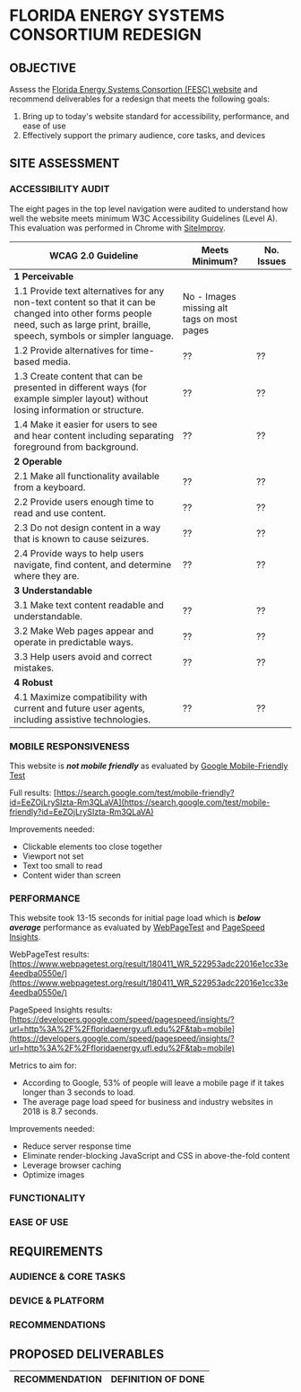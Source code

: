 # FLORIDA ENERGY SYSTEMS CONSORTIUM REDESIGN

## OBJECTIVE
Assess the [Florida Energy Systems Consortion (FESC) website](http://floridaenergy.ufl.edu/) and recommend deliverables for a redesign that meets the following goals:
1. Bring up to today's website standard for accessibility, performance, and ease of use
2. Effectively support the primary audience, core tasks, and devices

## SITE ASSESSMENT

### ACCESSIBILITY AUDIT

The eight pages in the top level navigation were audited to understand how well the website meets minimum W3C Accessibility Guidelines (Level A). This evaluation was performed in Chrome with [SiteImprov](https://siteimprove.com/).

WCAG 2.0 Guideline  |  Meets Minimum?  | No. Issues
--- | --- | ---		
**1 Perceivable**  |   |  
1.1 Provide text alternatives for any non-text content so that it can be changed into other forms people need, such as large print, braille, speech, symbols or simpler language.  |  No - Images missing alt tags on most pages
1.2 Provide alternatives for time-based media.  |  ??  |  ??  
1.3 Create content that can be presented in different ways (for example simpler layout) without losing information or structure.  |  ??  |  ??
1.4 Make it easier for users to see and hear content including separating foreground from background. |  ??  |  ??
**2 Operable**  |   |  
2.1 Make all functionality available from a keyboard.  |  ??  |  ??
2.2 Provide users enough time to read and use content.  |  ??  |  ??
2.3 Do not design content in a way that is known to cause seizures.  |  ??  |  ??
2.4 Provide ways to help users navigate, find content, and determine where they are.  |  ??  |  ??
**3 Understandable**  |   |  
3.1 Make text content readable and understandable.  |  ??  |  ??
3.2 Make Web pages appear and operate in predictable ways.  |  ??  |  ??
3.3 Help users avoid and correct mistakes.  |  ??  |  ??
**4 Robust**  |   |  
4.1 Maximize compatibility with current and future user agents, including assistive technologies.  |  ??  |  ??

### MOBILE RESPONSIVENESS

This website is _**not mobile friendly**_ as evaluated by [Google Mobile-Friendly Test](https://search.google.com/test/mobile-friendly)

Full results: [https://search.google.com/test/mobile-friendly?id=EeZOjLrySIzta-Rm3QLaVA](https://search.google.com/test/mobile-friendly?id=EeZOjLrySIzta-Rm3QLaVA)

Improvements needed:
- Clickable elements too close together
- Viewport not set
- Text too small to read 
- Content wider than screen

### PERFORMANCE

This website took 13-15 seconds for initial page load which is _**below average**_ performance as evaluated by [WebPageTest](https://www.webpagetest.org) and [PageSpeed Insights](https://developers.google.com/speed/pagespeed/insights).

WebPageTest results: [https://www.webpagetest.org/result/180411_WR_522953adc22016e1cc33e4eedba0550e/](https://www.webpagetest.org/result/180411_WR_522953adc22016e1cc33e4eedba0550e/)

PageSpeed Insights results: [https://developers.google.com/speed/pagespeed/insights/?url=http%3A%2F%2Ffloridaenergy.ufl.edu%2F&tab=mobile](https://developers.google.com/speed/pagespeed/insights/?url=http%3A%2F%2Ffloridaenergy.ufl.edu%2F&tab=mobile)

Metrics to aim for: 
- According to Google, 53% of people will leave a mobile page if it takes longer than 3 seconds to load. 
- The average page load speed for business and industry websites in 2018 is 8.7 seconds.

Improvements needed:
- Reduce server response time
- Eliminate render-blocking JavaScript and CSS in above-the-fold content
- Leverage browser caching
- Optimize images


### FUNCTIONALITY


### EASE OF USE


## REQUIREMENTS

### AUDIENCE & CORE TASKS


### DEVICE & PLATFORM 


### RECOMMENDATIONS


## PROPOSED DELIVERABLES

**RECOMMENDATION** | **DEFINITION OF DONE**
--- | ---


